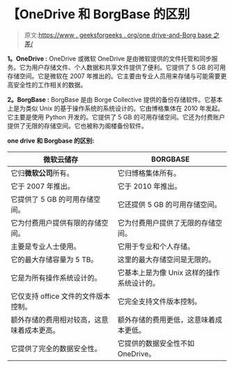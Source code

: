 # 【OneDrive 和 BorgBase 的区别

> 原文:[https://www . geeksforgeeks . org/one drive-and-Borg base 之差/](https://www.geeksforgeeks.org/difference-between-onedrive-and-borgbase/)

**1。OneDrive :**
OneDrive 或微软 OneDrive 是由微软提供的文件托管和同步服务。它为用户存储文件、个人数据和共享文件提供了便利。它提供了 5 GB 的可用存储空间。它是微软在 2007 年推出的。它主要由专业人员用来存储与可能需要更高安全性的工作相关的数据。

**2。BorgBase :**
BorgBase 是由 Borge Collective 提供的备份存储软件。它基本上是为类似 Unix 的基于操作系统的系统设计的。它由博格集体在 2010 年发起。它主要是使用 Python 开发的。它提供了 5 GB 的可用存储空间。它还为付费账户提供了无限的存储空间。它也被称为阁楼备份软件。

**one drive 和 Borgbase 的区别:**

<center>

| 微软云储存 | BORGBASE |
| --- | --- |
| 它归**微软公司**所有。 | 它归博格集体所有。 |
| 它于 2007 年推出。 | 它于 2010 年推出。 |
| 它提供了 5 GB 的可用存储空间。 | 它还提供 5 GB 的可用存储空间。 |
| 它为付费用户提供有限的存储空间。 | 它为付费用户提供了无限的存储空间。 |
| 主要是专业人士使用。 | 它用于专业和个人存储。 |
| 它的最大存储容量为 5 TB。 | 这里的最大存储空间是无限的。 |
| 它是为所有操作系统设计的。 | 它基本上是为像 Unix 这样的操作系统设计的。 |
| 它仅支持 office 文件的文件版本控制。 | 它完全支持文件版本控制。 |
| 额外存储的费用相对较高，这意味着成本更高。 | 额外存储的费用更低，这意味着成本更低。 |
| 它提供了完全的数据安全性。 | 它提供的数据安全性不如 OneDrive。 |

</center>